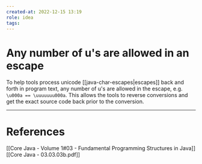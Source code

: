 ```yaml
---
created-at: 2022-12-15 13:19
role: idea
tags: 
---
```


# Any number of u's are allowed in an escape

To help tools process unicode [[java-char-escapes|escapes]] back and forth in program text, any number of u's are allowed in the escape, e.g. `\u000a == \uuuuuuu000a`. This allows the tools to reverse conversions and get the exact source code back prior to the conversion.

---
# References

[[Core Java - Volume 1#03 - Fundamental Programming Structures in Java]]
[[Core Java - 03.03.03b.pdf]]